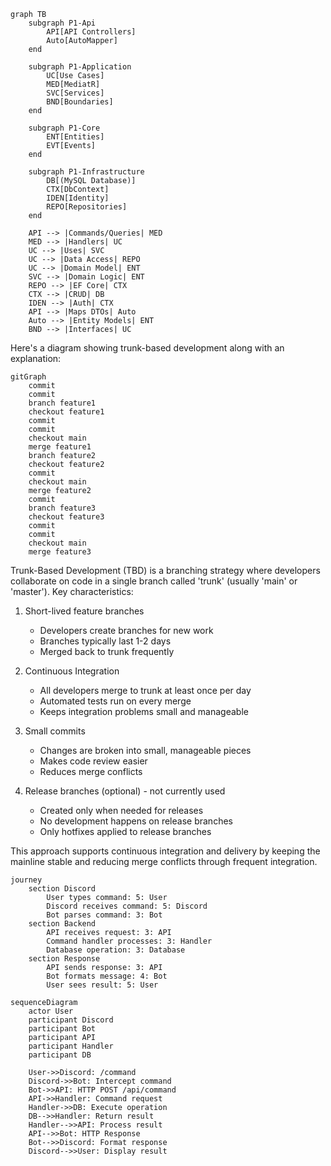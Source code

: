 
<!--TODO this needs to be cleaned up for readability -->

```mermaid
graph TB
    subgraph P1-Api
        API[API Controllers]
        Auto[AutoMapper]
    end

    subgraph P1-Application
        UC[Use Cases]
        MED[MediatR]
        SVC[Services]
        BND[Boundaries]
    end

    subgraph P1-Core
        ENT[Entities]
        EVT[Events]
    end

    subgraph P1-Infrastructure
        DB[(MySQL Database)]
        CTX[DbContext]
        IDEN[Identity]
        REPO[Repositories]
    end

    API --> |Commands/Queries| MED
    MED --> |Handlers| UC
    UC --> |Uses| SVC
    UC --> |Data Access| REPO
    UC --> |Domain Model| ENT
    SVC --> |Domain Logic| ENT
    REPO --> |EF Core| CTX
    CTX --> |CRUD| DB
    IDEN --> |Auth| CTX
    API --> |Maps DTOs| Auto
    Auto --> |Entity Models| ENT
    BND --> |Interfaces| UC
```


Here's a diagram showing trunk-based development along with an explanation:

```mermaid
gitGraph
    commit
    commit
    branch feature1
    checkout feature1
    commit
    commit
    checkout main
    merge feature1
    branch feature2
    checkout feature2
    commit
    checkout main
    merge feature2
    commit
    branch feature3
    checkout feature3
    commit
    commit
    checkout main
    merge feature3
```

Trunk-Based Development (TBD) is a branching strategy where developers collaborate on code in a single branch called 'trunk' (usually 'main' or 'master'). Key characteristics:

1. Short-lived feature branches
   - Developers create branches for new work
   - Branches typically last 1-2 days
   - Merged back to trunk frequently

2. Continuous Integration
   - All developers merge to trunk at least once per day
   - Automated tests run on every merge
   - Keeps integration problems small and manageable

3. Small commits
   - Changes are broken into small, manageable pieces
   - Makes code review easier
   - Reduces merge conflicts

4. Release branches (optional) - not currently used
   - Created only when needed for releases
   - No development happens on release branches
   - Only hotfixes applied to release branches

This approach supports continuous integration and delivery by keeping the mainline stable and reducing merge conflicts through frequent integration.

```mermaid
journey
    section Discord
        User types command: 5: User
        Discord receives command: 5: Discord
        Bot parses command: 3: Bot
    section Backend
        API receives request: 3: API
        Command handler processes: 3: Handler
        Database operation: 3: Database
    section Response
        API sends response: 3: API
        Bot formats message: 4: Bot
        User sees result: 5: User
```


```mermaid
sequenceDiagram
    actor User
    participant Discord
    participant Bot
    participant API
    participant Handler
    participant DB

    User->>Discord: /command
    Discord->>Bot: Intercept command
    Bot->>API: HTTP POST /api/command
    API->>Handler: Command request
    Handler->>DB: Execute operation
    DB-->>Handler: Return result
    Handler-->>API: Process result
    API-->>Bot: HTTP Response
    Bot-->>Discord: Format response
    Discord-->>User: Display result
```